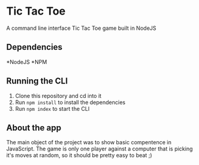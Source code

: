 # Tic Tac Toe
A command line interface Tic Tac Toe game built in NodeJS

## Dependencies
*NodeJS
*NPM

## Running the CLI
1. Clone this repository and cd into it
2. Run `npm install` to install the dependencies
2. Run `npm index` to start the CLI

## About the app
The main object of the project was to show basic compentence in JavaScript. The game is only one player against a computer that is picking it's moves at random, so it should be pretty easy to beat ;)
